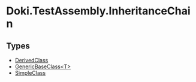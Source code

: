 # Doki.TestAssembly.InheritanceChain

## Types

- [DerivedClass](Doki.TestAssembly.InheritanceChain.DerivedClass.md)
- [GenericBaseClass&lt;T&gt;](Doki.TestAssembly.InheritanceChain.GenericBaseClass_1.md)
- [SimpleClass](Doki.TestAssembly.InheritanceChain.SimpleClass.md)


